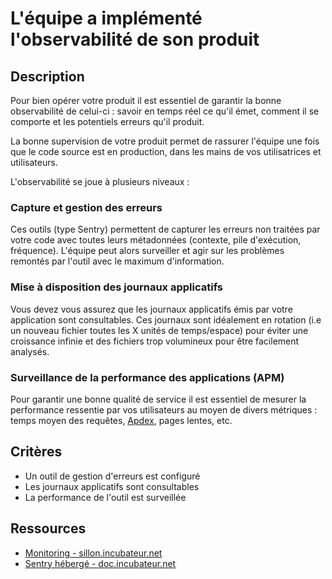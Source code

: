 # L'équipe a implémenté l'observabilité de son produit

## Description

Pour bien opérer votre produit il est essentiel de garantir la bonne
observabilité de celui-ci : savoir en temps réel ce qu'il émet,
comment il se comporte et les potentiels erreurs qu'il produit.

La bonne supervision de votre produit permet de rassurer l'équipe une
fois que le code source est en production, dans les mains de vos
utilisatrices et utilisateurs.

L'observabilité se joue à plusieurs niveaux :

### Capture et gestion des erreurs

Ces outils (type Sentry) permettent de capturer les erreurs non
traitées par votre code avec toutes leurs métadonnées (contexte, pile
d'exécution, fréquence). L'équipe peut alors surveiller et agir sur
les problèmes remontés par l'outil avec le maximum d'information.

### Mise à disposition des journaux applicatifs

Vous devez vous assurez que les journaux applicatifs émis par votre
application sont consultables. Ces journaux sont idéalement en
rotation (i.e un nouveau fichier toutes les X unités de temps/espace)
pour éviter une croissance infinie et des fichiers trop volumineux
pour être facilement analysés.

### Surveillance de la performance des applications (APM)

Pour garantir une bonne qualité de service il est essentiel de mesurer
la performance ressentie par vos utilisateurs au moyen de divers
métriques : temps moyen des requêtes,
[Apdex](https://fr.wikipedia.org/wiki/Apdex), pages lentes, etc.

## Critères

- Un outil de gestion d'erreurs est configuré
- Les journaux applicatifs sont consultables
- La performance de l'outil est surveillée

## Ressources

- [Monitoring - sillon.incubateur.net](https://sillon.incubateur.net/docs/monitoring/)
- [Sentry hébergé - doc.incubateur.net](https://doc.incubateur.net/communaute/les-outils-de-la-communaute/autres-services/sentry)
